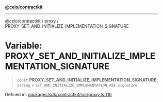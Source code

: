 [**@celo/contractkit**](../../README.md)

***

[@celo/contractkit](../../modules.md) / [proxy](../README.md) / PROXY\_SET\_AND\_INITIALIZE\_IMPLEMENTATION\_SIGNATURE

# Variable: PROXY\_SET\_AND\_INITIALIZE\_IMPLEMENTATION\_SIGNATURE

> `const` **PROXY\_SET\_AND\_INITIALIZE\_IMPLEMENTATION\_SIGNATURE**: `string` = `SET_AND_INITIALIZE_IMPLEMENTATION_ABI.signature`

Defined in: [packages/sdk/contractkit/src/proxy.ts:110](https://github.com/celo-org/developer-tooling/blob/master/packages/sdk/contractkit/src/proxy.ts#L110)
